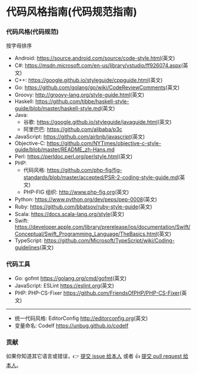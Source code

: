 # 代码风格指南(代码规范指南)

### 代码风格(代码规范)

按字母排序

- Android: <https://source.android.com/source/code-style.html>(英文)
- C#: <https://msdn.microsoft.com/en-us/library/vstudio/ff926074.aspx>(英文)
- C++: <https://google.github.io/styleguide/cppguide.html>(英文)
- Go: <https://github.com/golang/go/wiki/CodeReviewComments>(英文)
- Groovy: <http://groovy-lang.org/style-guide.html>(英文)
- Haskell: <https://github.com/tibbe/haskell-style-guide/blob/master/haskell-style.md>(英文)
- Java:
	* 谷歌: <https://google.github.io/styleguide/javaguide.html>(英文)
	* 阿里巴巴: <https://github.com/alibaba/p3c>
- JavaScript: <https://github.com/airbnb/javascript>(英文)
- Objective-C: <https://github.com/NYTimes/objective-c-style-guide/blob/master/README_zh-Hans.md>
- Perl: <https://perldoc.perl.org/perlstyle.html>(英文)
- PHP:
	* 代码风格: <https://github.com/php-fig/fig-standards/blob/master/accepted/PSR-2-coding-style-guide.md>(英文)
	* PHP-FIG 组织: <http://www.php-fig.org>(英文)
- Python: <https://www.python.org/dev/peps/pep-0008>(英文)
- Ruby: <https://github.com/bbatsov/ruby-style-guide>(英文)
- Scala: <https://docs.scala-lang.org/style>(英文)
- Swift: <https://developer.apple.com/library/prerelease/ios/documentation/Swift/Conceptual/Swift_Programming_Language/TheBasics.html>(英文)
- TypeScript: <https://github.com/Microsoft/TypeScript/wiki/Coding-guidelines>(英文)

### 代码工具

- Go: gofmt <https://golang.org/cmd/gofmt>(英文)
- JavaScript: ESLint <https://eslint.org>(英文)
- PHP: PHP-CS-Fixer <https://github.com/FriendsOfPHP/PHP-CS-Fixer>(英文)
---
- 统一代码风格: EditorConfig <http://editorconfig.org>(英文)
- 变量命名: Codelf <https://unbug.github.io/codelf>

### 贡献

如果你知道其它语言或错误，:point_right: [提交 issue 给本人](https://github.com/wuyumin/StyleGuide/issues) 或者 :thumbsup: [提交 pull request 给本人](https://github.com/wuyumin/StyleGuide/pulls)。

